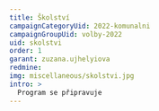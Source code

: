 ```yaml
---
title: Školství
campaignCategoryUid: 2022-komunalni
campaignGroupUid: volby-2022
uid: skolstvi
order: 1
garant: zuzana.ujhelyiova
redmine: 
img: miscellaneous/skolstvi.jpg
intro: >
  Program se připravuje
---
```


